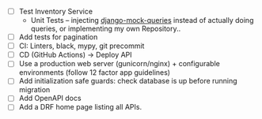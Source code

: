 - [ ] Test Inventory Service 
  - Unit Tests – injecting [django-mock-queries](https://pypi.org/project/django-mock-queries/) instead of actually doing queries, or implementing my own Repository..
- [ ] Add tests for pagination
- [ ] CI: Linters, black, mypy, git precommit
- [ ] CD (GitHub Actions) -> Deploy API
- [ ] Use a production web server (gunicorn/nginx) + configurable environments (follow 12 factor app guidelines)
- [ ] Add initialization safe guards: check database is up before running migration
- [ ] Add OpenAPI docs
- [ ] Add a DRF home page listing all APIs.
